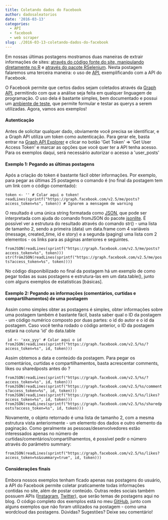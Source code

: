 ```yaml
---
title: Coletando dados do Facebook
author: dadosaleatorios
date: '2016-03-13'
categories:
  - API
  - facebook
  - web scraper
slug: ./2016-03-13-coletando-dados-do-facebook
---
```


Em nossas últimas postagens mostramos duas maneiras de extrair informações de sites: [através do código fonte do site, manipulando diretamente no R](http://www.dadosaleatorios.com.br/2016/01/baixando-e-interpretando-sites-ou-como.html) e [através do pacote RSelenium](http://www.dadosaleatorios.com.br/2016/02/primeiros-contatos-com-o-rselenium.html). Nesta postagem falaremos uma terceira maneira: o uso de [API](https://pt.wikipedia.org/wiki/Interface_de_programa%C3%A7%C3%A3o_de_aplica%C3%A7%C3%B5es), exemplificando com a API do Facebook.

O Facebook permite que certos dados sejam coletados através da [Graph API](https://developers.facebook.com/docs/graph-api), permitindo com que a análise seja feita em qualquer linguagem de programação. O uso dela é bastante simples, bem documentado e possui um [ambiente de teste](https://developers.facebook.com/tools/explorer/), que permite formular e testar as querys a serem utilizadas. Agora, vamos aos exemplos!

#### Autenticação

Antes de solicitar qualquer dado, obviamente você precisa se identificar, e a Graph API utiliza um token como autenticação. Para gerar ele, basta entrar na [Graph API Explorer](https://developers.facebook.com/tools/explorer/) e clicar no botão 'Get Token' => 'Get User Access Token' e marcar as opções que você quer ter a API tenha acesso. Para os exemplos daqui, será necessário autorizar o acesso a 'user_posts'

#### Exemplo 1: Pegando as últimas postagens

Após a criação do token é bastante fácil obter informações. Por exemplo, para pegar as últimas 25 postagens o comando é (no final da postagem tem um link com o código comentado):

`token <- '' # Colar aqui o token!
readLines(sprintf("https://graph.facebook.com/v2.5/me/posts?access_token=%s", token)) # Ignorem a mensagem de warning`

O resultado é uma única string formatada como [](https://pt.wikipedia.org/wiki/JSON)[](https://www.blogger.com/)[JSON](https://pt.wikipedia.org/wiki/JSON), que pode ser interpretada com ajuda do comando fromJSON do pacote [jsonlite](https://cran.r-project.org/web/packages/jsonlite/index.html). É possível ver a estrutura do resultado através do comando str() - uma lista de tamanho 2, sendo a primeira (data) um data.frame com 4 variáveis (message, created_time, id e story) e a segunda (paging) uma lista com 2 elementos - os links para as páginas anteriores e seguintes.

`fromJSON(readLines(sprintf("https://graph.facebook.com/v2.5/me/posts?access_token=%s", token)))
str(fromJSON(readLines(sprintf("https://graph.facebook.com/v2.5/me/posts?access_token=%s", token))))`

No código disponibilizado no final da postagem há um exemplo de como pegar todas as suas postagens e estrutura-las em um data.table(), junto com alguns exemplos de estatísticas [básicas].

#### Exemplo 2: Pegando as informações (comentários, curtidas e compartilhamentos) de uma postagem

Assim como simples obter as postagens é simples, obter informações sobre uma postagem também é bastante fácil, basta saber qual o ID da postagem - um código numérico composto por duas partes: o id do autor e o id da postagem. Caso você tenha rodado o código anterior, o ID da postagem estará na coluna 'id' do data.table

`
id <- 'xxx_yyy' # Colar aqui o id
fromJSON(readLines(sprintf("https://graph.facebook.com/v2.5/%s/?access_token=%s", id, token)))`

Assim obtemos a data e conteúdo da postagem. Para pegar os comentários, curtidas e compartilhamentos, basta acrescentar comments, likes ou sharedposts antes do ?

`fromJSON(readLines(sprintf("https://graph.facebook.com/v2.5/%s/?access_token=%s", id, token)))
fromJSON(readLines(sprintf("https://graph.facebook.com/v2.5/%s/comments?access_token=%s", id, token)))
fromJSON(readLines(sprintf("https://graph.facebook.com/v2.5/%s/likes?access_token=%s", id, token)))
fromJSON(readLines(sprintf("https://graph.facebook.com/v2.5/%s/sharedposts?access_token=%s", id, token)))`

Novamente, o objeto retornado é uma lista de tamanho 2, com a mesma estrutura vista anteriormente - um elemento dos dados e outro elemento da paginação. Como geralmente as pessoas/desenvolvedores estão interessados apenas no número de curtidas/comentários/compartilhamentos, é possível pedir o número através do parâmetro summary:

`fromJSON(readLines(sprintf("https://graph.facebook.com/v2.5/%s/likes?access_token=%s&summary=true", id, token))) `

#### Considerações finais

Embora nossos exemplos tenham ficado apenas nas postagens do usuário, a API do Facebook permite coletar praticamente todas informações contidas no site, além de postar conteúdo. Outras redes sociais também possuem APIs ([Instagram](https://www.instagram.com/developer/), [Twitter](https://dev.twitter.com/)), que serão temas de postagens aqui no blog. O código completo dos exemplos está no meu [GitHub](https://goo.gl/E2nHTI), junto com alguns exemplos que não foram utilizados na postagem - como uma wordcloud das postagens. Dúvidas? Sugestões? Deixe seu comentário!
